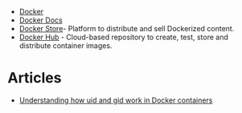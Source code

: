 * [Docker](https://www.docker.com/)
* [Docker Docs](https://docs.docker.com/)
* [Docker Store](https://store.docker.com/)- Platform to distribute and sell Dockerized content.
* [Docker Hub](https://hub.docker.com/) - Cloud-based repository to create, test, store and distribute container images.


# Articles

* [Understanding how uid and gid work in Docker containers](https://medium.com/@mccode/understanding-how-uid-and-gid-work-in-docker-containers-c37a01d01cf)